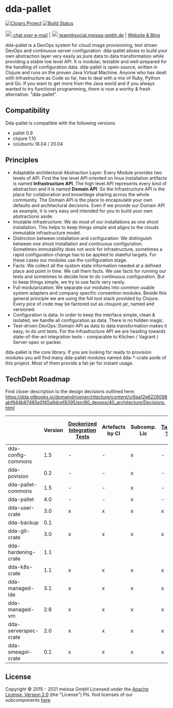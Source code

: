 # dda-pallet
[![Clojars Project](https://img.shields.io/clojars/v/dda/dda-pallet.svg)](https://clojars.org/dda/dda-pallet)
[![Build Status](https://travis-ci.org/DomainDrivenArchitecture/dda-pallet.svg?branch=master)](https://travis-ci.org/DomainDrivenArchitecture/dda-pallet)

[<img src="https://domaindrivenarchitecture.org/img/delta-chat.svg" width=20 alt="DeltaChat"> chat over e-mail](mailto:buero@meissa-gmbh.de?subject=community-chat) | [<img src="https://meissa-gmbh.de/img/community/Mastodon_Logotype.svg" width=20 alt="team@social.meissa-gmbh.de"> team@social.meissa-gmbh.de](https://social.meissa-gmbh.de/@team) | [Website & Blog](https://domaindrivenarchitecture.org)

dda-pallet is a DevOps system for cloud image provisioning, test driven DevOps and continuous server configuration. dda-pallet allows to build your own abstraction layer very easily as pure data to data transformation while providing a stable low level API. It is modular, testable and well-prepared for the handling of configuration data. dda-pallet is open-source, written in Clojure and runs on the proven Java Virtual Machine. Anyone who has dealt with Infrastructure as Code so far, has to deal with a mix of Ruby, Python and Go. If you want to get more from the Java world and if you always wanted to try functional programming, there is now a worthy & fresh alternative: "dda-pallet".

## Compatibility
Dda-pallet is compatible with the following versions

* pallet 0.9
* clojure 1.10
* (x)ubuntu 18.04 / 20.04

## Principles

* Adaptable architectural Abstraction Layer: Every Module provides two levels of API. First the low level API oriented on linux installation artifacts is named **Infrastructure API**. The  high level API represents every kind of abstraction and it is named **Domain API**. So the Infrastructure API is the place for collaboration and knowldege sharing across the whole community. The Domain API is the place to encapsulate your own defaults and architectural decisions. Even if we provide our Domain API as example, it is very easy and intended for you to build your own abstractions aside.
* Imutable infrastructure: We do most of our installations as one shoot installation. This helps to keep things simple and aligns to the clouds immutable infrastructure model.
* Distinction between installation and configuration: We distinguish between one shoot installation and continuous configuration. Sometimes immutability does not work for infrastructure, sometimes a rapid configuration change has to be applied to stateful targets. For these cases our modules use the configuration stage.
* Facts: We collect all the system state information needed at a defined place and point in time. We call them facts. We use facts for running our tests and sometimes to decide how to do continuous configuration. But to keep things simple, we try to use facts very rarely.
* Full modularization: We separate our modules into common usable system adapters and company specific convention modules. Beside this general principle we are using the full tool stack provided by Clojure. Every pice of code may be factored out as cloujure jar, named and versioned.
* Configuration is data: In order to keep the interface simple, clean & isolated, we handle all configuration as data. There is no hidden magic.
* Test-driven DevOps: Domain API as data to data transformation makes it easy, to do unit tests. For the Infrastructure API we are heading towards state-of-the-art integration tests - comparable to Kitchen / Vagrant / Server-spec or packer.

dda-pallet is the core library. If you are looking for ready to provision modules you will find many dda-pallet modules named dda-\*-crate aside of this project. Most of them provide a fat-jar for instant usage.

## TechDebt Roadmap

Find closer description to the design decisions outlined here: https://dda.gitbooks.io/domaindrivenarchitecture/content/v/6aa12e6226098abf944b87485e0f45a9dcef8395/en/80_devops/40_architecture/Decisions.html

| | Version | [Dockerized Integration Tests](https://github.com/DomainDrivenArchitecture/dda-httpd-crate/commit/116d3f8fabcbe9b15eeee65b8d2ada15fe2143f5) | Artefacts by CI | Subcomp. Lic | [Target %s](https://github.com/DomainDrivenArchitecture/dda-managed-vm/commit/0f25a59a46e372ed6fd4a3d1fbbabd920dd9f01e) | [break on error](https://github.com/DomainDrivenArchitecture/dda-serverspec-crate/commit/980968d1544bf1341888d5a2da00c6247e23e88a) | [modern hashes](https://github.com/DomainDrivenArchitecture/dda-serverspec-crate/commit/f8ab1fd966ed596068f02b762f9620574c783cb6) | [use data-test](https://github.com/DomainDrivenArchitecture/dda-serverspec-crate/commit/43abadbdb96afde6b1dc85834e465ee61eb464d2) | [pyb for docker](https://github.com/DomainDrivenArchitecture/dda-git-crate/commit/1b8325b94a6e3ceb77b2651965b1206749dd203f) | [provizionize](https://github.com/DomainDrivenArchitecture/dda-k8s-crate/commit/ef8e9651eeb8bca9f3e6b25b528968792126e300) | [convention instead of domain](https://github.com/DomainDrivenArchitecture/dda-serverspec-crate/commit/d89060509357722a12ca408b6676e3f6eebff1f9) | [infra as primary api] | remove '-crate' |
| --- | --- |  --------------------------- | --------------- | ------------ | ----------- | ----------- | ----------- | ----------- | ----------- | ----------- | ----------- | ----------- | ----------- |
| dda-config-commons  | 1.5 | - | - | x | - | - | - | - | - | - |   |   | - |
| dda-povision        | 0.2 | - | - | x | - | - | - | - | - | - |   |   | - |
| dda-pallet-commons  | 1.5 | - | - | x | - | - | - | - | - | - |   |   | - |
| dda-pallet          | 4.0 | - | - | x | - | x | - |   | - | - | x | x |   |
| dda-user-crate      | 3.0 | x | x | x | x | x | x |   | x | x | x |   |   |
| dda-backup          | 0.1 |   |   |   |   |   |   |   |   |   |   |   | x |
| dda-git-crate       | 3.0 | x | x | x | x | x | x | x | x | x | x | x |   |
| dda-hardening-crate | 1.1 |   |   |   |   |   |   |   |   |   |   |   |   |
| dda-k8s-crate       | 1.1 | x | x | x | x | x | x | x | - | x | x |   |   |
| dda-managed-ide     | 3.1 | x | x | x | x | x | x | x |   |   |   |   |   |
| dda-managed-vm      | 2.6 | x | x | x | x | x | x | x | x | x |   |   |   |
| dda-serverspec-crate| 2.0 | x | x | x | x | x | x | x | x | - | x |   |   |
| dda-smeagol-crate   | 0.1 | x | x | x | x |   |   |   |   |   |   |   |   |

## License

Copyright © 2015 - 2021 meissa GmbH
Licensed under the [Apache License, Version 2.0](LICENSE) (the "License")
Pls. find licenses of our subcomponents [here](doc/SUBCOMPONENT_LICENSE)
